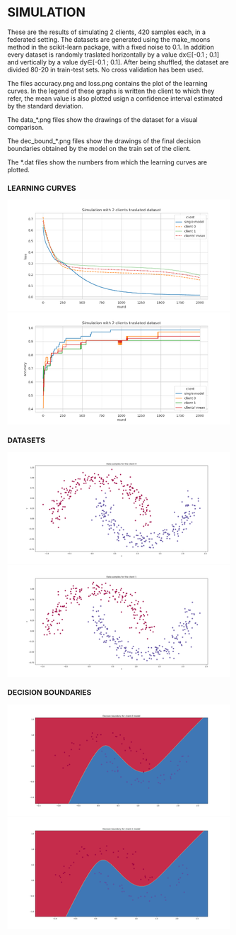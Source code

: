 # SIMULATION
These are the results of simulating 2 clients, 420 samples each, in a federated setting. 
The datasets are generated using the make_moons method in the scikit-learn package, with a fixed noise to 0.1. 
In addition every dataset is randomly traslated horizontally by a value dx&isin;[-0.1 ; 0.1] and vertically by a value dy&isin;[-0.1 ; 0.1]. 
After being shuffled, the dataset are divided 80-20 in train-test sets. 
No cross validation has been used.

The files accuracy.png and loss.png contains the plot of the learning curves.
In the legend of these graphs is written the client to which they refer, the mean value is also plotted usign a confidence interval estimated by the standard deviation.

The data_*.png files show the drawings of the dataset for a visual comparison.

The dec_bound_*.png files show the drawings of the final decision boundaries obtained by the model on the train set of the client.

The *.dat files show the numbers from which the learning curves are plotted.

### LEARNING CURVES
![](loss.png?raw=true)
![](accuracy.png?raw=true)

### DATASETS
![](data_client_0.png?raw=true)
![](data_client_1.png?raw=true)

### DECISION BOUNDARIES
![](dec_bound_c0.png?raw=true)
![](dec_bound_c1.png?raw=true)
